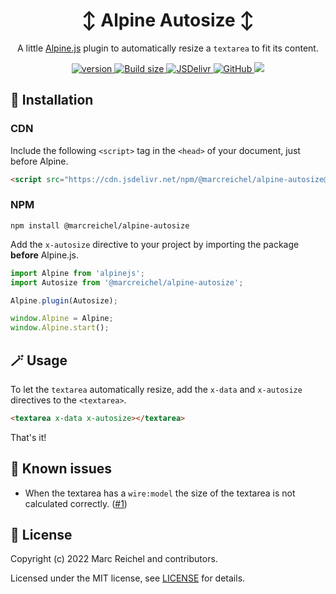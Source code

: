 <h1 align="center">↕️ Alpine Autosize ↕️</h1>

<p align="center">
  A little <a href="https://alpinejs.dev">Alpine.js</a> plugin to automatically resize a <code>textarea</code> to fit its content.
</p>

<p align="center">
  <a href="https://www.npmjs.com/package/@marcreichel/alpine-autosize">
    <img src="https://img.shields.io/github/v/tag/marcreichel/alpine-autosize?label=version" alt="version">
  </a>
  <a href="https://www.npmjs.com/package/@marcreichel/alpine-autosize">
    <img src="https://img.badgesize.io/marcreichel/alpine-autosize/main/dist/alpine-autosize.js.svg?compression=gzip&color=green" alt="Build size">
  </a>
  <a href="https://www.jsdelivr.com/package/npm/@marcreichel/alpine-autosize">
    <img src="https://data.jsdelivr.com/v1/package/npm/@marcreichel/alpine-autosize/badge?style=rounded" alt="JSDelivr">
  </a>
  <a href="https://www.npmjs.com/package/@marcreichel/alpine-autosize">
    <img alt="GitHub" src="https://img.shields.io/github/license/marcreichel/alpine-autosize">
  </a>
  <a href="https://gitmoji.dev/">
    <img src="https://img.shields.io/badge/gitmoji-%20😜%20😍-FFDD67.svg">
  </a>
</p>

## 🚀 Installation

### CDN

Include the following `<script>` tag in the `<head>` of your document, just before Alpine.

```html
<script src="https://cdn.jsdelivr.net/npm/@marcreichel/alpine-autosize@latest/dist/alpine-autosize.js" defer></script>
```

### NPM

```shell
npm install @marcreichel/alpine-autosize
```

Add the `x-autosize` directive to your project by importing the package **before** Alpine.js.

```js
import Alpine from 'alpinejs';
import Autosize from '@marcreichel/alpine-autosize';

Alpine.plugin(Autosize);

window.Alpine = Alpine;
window.Alpine.start();
```

## 🪄 Usage

To let the `textarea` automatically resize, add the `x-data` and `x-autosize` directives to the `<textarea>`.

```html
<textarea x-data x-autosize></textarea>
```

That's it!

## 🐛 Known issues

- When the textarea has a `wire:model` the size of the textarea is not calculated correctly. ([#1](https://github.com/marcreichel/alpine-autosize/issues/1))

## 📄 License

Copyright (c) 2022 Marc Reichel and contributors.

Licensed under the MIT license, see [LICENSE](LICENSE) for details.
